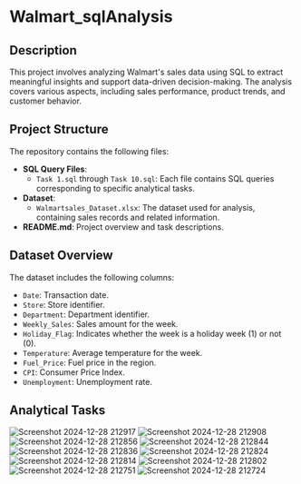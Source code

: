 # Walmart_sqlAnalysis


## Description
This project involves analyzing Walmart's sales data using SQL to extract meaningful insights and support data-driven decision-making. The analysis covers various aspects, including sales performance, product trends, and customer behavior.


## Project Structure
The repository contains the following files:

- **SQL Query Files**:
  - `Task 1.sql` through `Task 10.sql`: Each file contains SQL queries corresponding to specific analytical tasks.
- **Dataset**:
  - `Walmartsales_Dataset.xlsx`: The dataset used for analysis, containing sales records and related information.
- **README.md**: Project overview and task descriptions.


## Dataset Overview
The dataset includes the following columns:

- `Date`: Transaction date.
- `Store`: Store identifier.
- `Department`: Department identifier.
- `Weekly_Sales`: Sales amount for the week.
- `Holiday_Flag`: Indicates whether the week is a holiday week (1) or not (0).
- `Temperature`: Average temperature for the week.
- `Fuel_Price`: Fuel price in the region.
- `CPI`: Consumer Price Index.
- `Unemployment`: Unemployment rate.

## Analytical Tasks

![Screenshot 2024-12-28 212917](https://github.com/user-attachments/assets/005f9193-529c-49c7-97ca-9fbd33a05402)
![Screenshot 2024-12-28 212908](https://github.com/user-attachments/assets/baaa2a0b-9e2c-44cd-b177-3949f703e1c0)
![Screenshot 2024-12-28 212856](https://github.com/user-attachments/assets/c02a014f-53be-4b44-8540-620de1f6c1b7)
![Screenshot 2024-12-28 212844](https://github.com/user-attachments/assets/a1f10b09-ea31-49ca-a2fe-8a6e6216d7b6)
![Screenshot 2024-12-28 212836](https://github.com/user-attachments/assets/9bb54588-0d96-4eee-88a8-fac1d1890560)
![Screenshot 2024-12-28 212824](https://github.com/user-attachments/assets/498d4072-a26b-4ea0-a0ae-4bc7253cad76)
![Screenshot 2024-12-28 212814](https://github.com/user-attachments/assets/2584b5bf-ebbf-41c9-855c-e88f9858f98a)
![Screenshot 2024-12-28 212802](https://github.com/user-attachments/assets/0e867baa-dfb2-4d0f-9400-eea290dca5dd)
![Screenshot 2024-12-28 212751](https://github.com/user-attachments/assets/91c00f95-0892-4422-8aaa-329ccec08d5f)
![Screenshot 2024-12-28 212724](https://github.com/user-attachments/assets/9733c28f-9e06-414a-bdbf-32c8e257f845)
